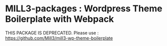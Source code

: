 # MILL3-packages : Wordpress Theme Boilerplate with Webpack

THIS PACKAGE IS DEPRECATED. Please use : https://github.com/Mill3/mill3-wp-theme-boilerplate
